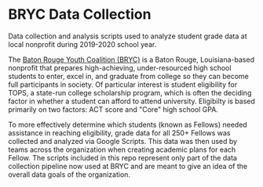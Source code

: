 # BRYC Data Collection
Data collection and analysis scripts used to analyze student grade data at local nonprofit during 2019-2020 school year.

The <a href="https://www.thebryc.org">Baton Rouge Youth Coalition (BRYC)</a> is a Baton Rouge, Louisiana-based nonprofit that prepares high-achieving, under-resourced high school students to enter, excel in, and graduate from college so they can become full participants in society. Of particular interest is student eligibility for TOPS, a state-run college scholarship program, which is often the deciding factor in whether a student can afford to attend university. Eligibilty is based primarily on two factors: ACT score and "Core" high school GPA.

To more effectively determine which students (known as Fellows) needed assistance in reaching eligibility, grade data for all 250+ Fellows was collected and analyzed via Google Scripts. This data was then used by teams across the organization when creating academic plans for each Fellow. The scripts included in this repo represent only part of the data collection pipeline now used at BRYC and are meant to give an idea of the overall data goals of the organization.
